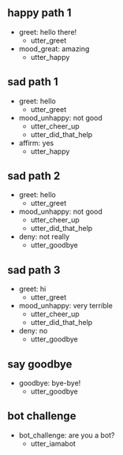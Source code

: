 ## happy path 1
* greet: hello there!
  - utter_greet
* mood_great: amazing
  - utter_happy
  
## sad path 1
* greet: hello
  - utter_greet
* mood_unhappy: not good
  - utter_cheer_up
  - utter_did_that_help
* affirm: yes
  - utter_happy
  
## sad path 2
* greet: hello
  - utter_greet
* mood_unhappy: not good
  - utter_cheer_up
  - utter_did_that_help
* deny: not really
  - utter_goodbye
  
## sad path 3
* greet: hi
  - utter_greet
* mood_unhappy: very terrible
  - utter_cheer_up
  - utter_did_that_help
* deny: no
  - utter_goodbye
  
## say goodbye
* goodbye: bye-bye!
  - utter_goodbye
  
## bot challenge
* bot_challenge: are you a bot?
  - utter_iamabot
